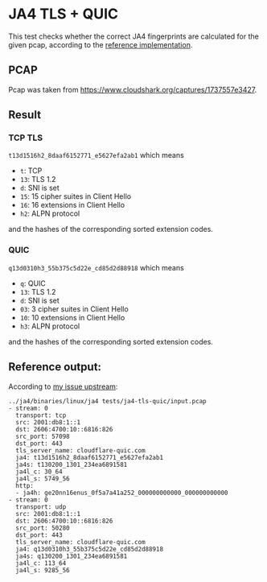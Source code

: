 # JA4 TLS + QUIC

This test checks whether the correct JA4 fingerprints are calculated for the
given pcap, according to the [reference implementation](https://github.com/FoxIO-LLC/ja4).

## PCAP

Pcap was taken from https://www.cloudshark.org/captures/1737557e3427.

## Result


### TCP TLS

`t13d1516h2_8daaf6152771_e5627efa2ab1` which means

* `t`: TCP
* `13`: TLS 1.2
* `d`: SNI is set
* `15`: 15 cipher suites in Client Hello
* `16`: 16 extensions in Client Hello
* `h2`: ALPN protocol

and the hashes of the corresponding sorted extension codes.

### QUIC

`q13d0310h3_55b375c5d22e_cd85d2d88918` which means

* `q`: QUIC
* `13`: TLS 1.2
* `d`: SNI is set
* `03`: 3 cipher suites in Client Hello
* `10`: 10 extensions in Client Hello
* `h3`: ALPN protocol

and the hashes of the corresponding sorted extension codes.


## Reference output:

According to [my issue upstream](https://github.com/FoxIO-LLC/ja4/issues/3):

```
../ja4/binaries/linux/ja4 tests/ja4-tls-quic/input.pcap
- stream: 0
  transport: tcp
  src: 2001:db8:1::1
  dst: 2606:4700:10::6816:826
  src_port: 57098
  dst_port: 443
  tls_server_name: cloudflare-quic.com
  ja4: t13d1516h2_8daaf6152771_e5627efa2ab1
  ja4s: t130200_1301_234ea6891581
  ja4l_c: 30_64
  ja4l_s: 5749_56
  http:
  - ja4h: ge20nn16enus_0f5a7a41a252_000000000000_000000000000
- stream: 0
  transport: udp
  src: 2001:db8:1::1
  dst: 2606:4700:10::6816:826
  src_port: 50280
  dst_port: 443
  tls_server_name: cloudflare-quic.com
  ja4: q13d0310h3_55b375c5d22e_cd85d2d88918
  ja4s: q130200_1301_234ea6891581
  ja4l_c: 113_64
  ja4l_s: 9285_56
```
